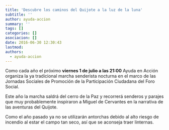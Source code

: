 ```yaml
---
title: 'Descubre los caminos del Quijote a la luz de la luna'
subtitle: ''
author: ayuda-accion
summary: ''
tags: []
categories: []
asociacion: []
date: 2016-06-30 12:30:43
lastmod:
authors: 
  - ayuda-accion
---
```


Como cada año el próximo **viernes 1 de julio a las 21:00** Ayuda en Acción organiza la ya tradicional marcha senderista nocturna en el marco de las Jornadas Sociales de Promoción de la Participación Ciudadana del Foro Social.

Este año la marcha saldrá del cerro de la Paz y recorrerá senderos y parajes que muy probablemente inspiraron a Miguel de Cervantes en la narrativa de las aventuras del Quijote. 

Como el año pasado ya no se utilizarán antorchas debido al alto riesgo de incendio al estar el campo tan seco, así que se aconseja traer linternas.
